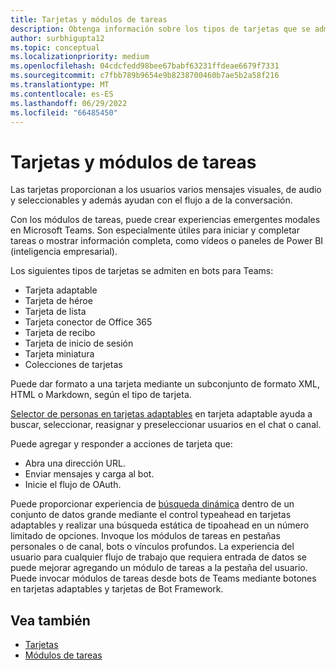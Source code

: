 ```yaml
---
title: Tarjetas y módulos de tareas
description: Obtenga información sobre los tipos de tarjetas que se admiten en bots para Teams, como las tarjetas Adaptive, Hero y Thumbnail, y sus acciones.
author: surbhigupta12
ms.topic: conceptual
ms.localizationpriority: medium
ms.openlocfilehash: 04cdcfedd98bee67babf63231ffdeae6679f7331
ms.sourcegitcommit: c7fbb789b9654e9b8238700460b7ae5b2a58f216
ms.translationtype: MT
ms.contentlocale: es-ES
ms.lasthandoff: 06/29/2022
ms.locfileid: "66485450"
---
```

# <a name="cards-and-task-modules"></a>Tarjetas y módulos de tareas

Las tarjetas proporcionan a los usuarios varios mensajes visuales, de audio y seleccionables y además ayudan con el flujo a de la conversación.

Con los módulos de tareas, puede crear experiencias emergentes modales en Microsoft Teams. Son especialmente útiles para iniciar y completar tareas o mostrar información completa, como vídeos o paneles de Power BI (inteligencia empresarial).

Los siguientes tipos de tarjetas se admiten en bots para Teams:

* Tarjeta adaptable
* Tarjeta de héroe
* Tarjeta de lista
* Tarjeta conector de Office 365
* Tarjeta de recibo
* Tarjeta de inicio de sesión
* Tarjeta miniatura
* Colecciones de tarjetas

Puede dar formato a una tarjeta mediante un subconjunto de formato XML, HTML o Markdown, según el tipo de tarjeta.

[Selector de personas en tarjetas adaptables](cards/people-picker.md) en tarjeta adaptable ayuda a buscar, seleccionar, reasignar y preseleccionar usuarios en el chat o canal.

Puede agregar y responder a acciones de tarjeta que:

* Abra una dirección URL.
* Enviar mensajes y carga al bot.
* Inicie el flujo de OAuth.

Puede proporcionar experiencia de [búsqueda dinámica](~/task-modules-and-cards/cards/dynamic-search.md) dentro de un conjunto de datos grande mediante el control typeahead en tarjetas adaptables y realizar una búsqueda estática de tipoahead en un número limitado de opciones. Invoque los módulos de tareas en pestañas personales o de canal, bots o vínculos profundos. La experiencia del usuario para cualquier flujo de trabajo que requiera entrada de datos se puede mejorar agregando un módulo de tareas a la pestaña del usuario. Puede invocar módulos de tareas desde bots de Teams mediante botones en tarjetas adaptables y tarjetas de Bot Framework.

## <a name="see-also"></a>Vea también

* [Tarjetas](~/task-modules-and-cards/what-are-cards.md)
* [Módulos de tareas](~/task-modules-and-cards/what-are-task-modules.md)
